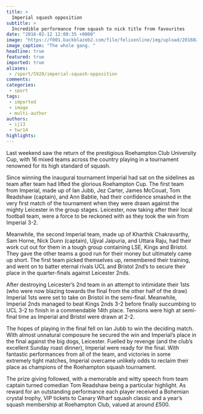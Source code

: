 ```yaml
---
title: >
  Imperial squash opposition
subtitle: >
  Incredible performance from squash to nick title from favourites
date: "2016-02-12 12:08:35 +0000"
image: "https://f001.backblazeb2.com/file/felixonline/img/upload/201602121208-felix-Imperial Winners.JPG"
image_caption: "The whole gang. "
headline: true
featured: true
imported: true
aliases:
 - /sport/5920/imperial-squash-opposition
comments:
categories:
 - sport
tags:
 - imported
 - image
 - multi-author
authors:
 - ij13
 - twr14
highlights:
---
```


Last weekend saw the return of the prestigious Roehampton Club University Cup, with 16 mixed teams across the country playing in a tournament renowned for its high standard of squash.

Since winning the inaugural tournament Imperial had sat on the sidelines as team after team had lifted the glorious Roehampton Cup. The first team from Imperial, made up of Ian Jubb, Jez Carter, James McCouat, Tom Readshaw (captain), and Ann Babtie, had their confidence smashed in the very first match of the tournament when they were drawn against the mighty Leicester in the group stages. Leicester, now taking after their local football team, were a force to be reckoned with as they took the win from Imperial 3-2.

Meanwhile, the second Imperial team, made up of Kharthik Chakravarthy, Sam Horne, Nick Dunn (captain), Ujjval Jaipuria, and Uttara Raju, had their work cut out for them in a tough group containing LSE, Kings and Bristol. They gave the other teams a good run for their money but ultimately came up short. The first team picked themselves up, remembered their training, and went on to batter eternal rivals UCL and Bristol 2nd’s to secure their place in the quarter-finals against Leicester 2nds.

After destroying Leicester’s 2nd team in an attempt to intimidate their 1sts (who were now blazing towards the final from the other half of the draw) Imperial 1sts were set to take on Bristol in the semi-final. Meanwhile, Imperial 2nds managed to beat Kings 2nds 3-2 before finally succumbing to UCL 3-2 to finish in a commendable 14th place. Tensions were high at semi-final time as Imperial and Bristol were drawn at 2-2.

The hopes of playing in the final fell on Ian Jubb to win the deciding match. With almost unnatural composure he secured the win and Imperial’s place in the final against the big dogs, Leicester. Fuelled by revenge (and the club’s excellent Sunday roast dinner), Imperial were ready for the final. With fantastic performances from all of the team, and victories in some extremely tight matches, Imperial overcame unlikely odds to reclaim their place as champions of the Roehampton squash tournament.

The prize giving followed, with a memorable and witty speech from team captain turned comedian Tom Readshaw being a particular highlight. As reward for an outstanding performance each player received a Bohemian crystal trophy, VIP tickets to Canary Wharf squash classic and a year’s squash membership at Roehampton Club, valued at around £500.
